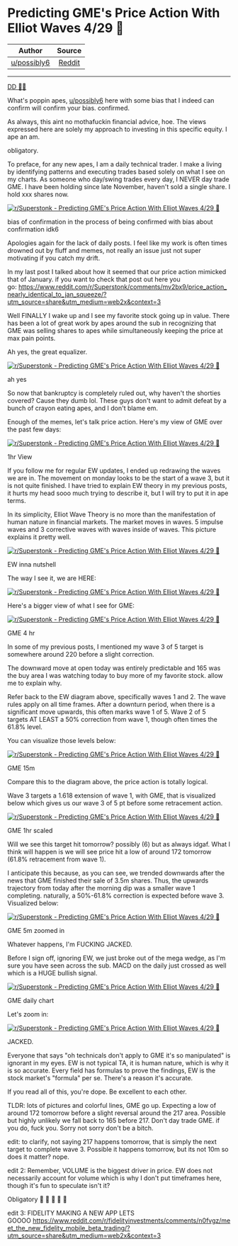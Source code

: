 Predicting GME's Price Action With Elliot Waves 4/29 🚀
=======================================================

| Author       | Source       | 
| :-------------: |:-------------:|
|  [u/possibly6](https://www.reddit.com/user/possibly6/) | [Reddit](https://www.reddit.com/r/Superstonk/comments/n0qnpv/predicting_gmes_price_action_with_elliot_waves_429/) | 

---

[DD 👨‍🔬](https://www.reddit.com/r/Superstonk/search?q=flair_name%3A%22DD%20%F0%9F%91%A8%E2%80%8D%F0%9F%94%AC%22&restrict_sr=1)

What's poppin apes, [u/possibly6](https://www.reddit.com/u/possibly6/) here with some bias that I indeed can confirm will confirm your bias. confirmed.

As always, this aint no mothafuckin financial advice, hoe. The views expressed here are solely my approach to investing in this specific equity. I ape an am.

obligatory.

To preface, for any new apes, I am a daily technical trader. I make a living by identifying patterns and executing trades based solely on what I see on my charts. As someone who day/swing trades every day, I NEVER day trade GME. I have been holding since late November, haven't sold a single share. I hold xxx shares now.

[![r/Superstonk - Predicting GME's Price Action With Elliot Waves 4/29 🚀](https://preview.redd.it/u5wu6mgknzv61.png?width=236&format=png&auto=webp&s=f888d58c3d483ad07529fe50ae07904dc378d5aa)](https://preview.redd.it/u5wu6mgknzv61.png?width=236&format=png&auto=webp&s=f888d58c3d483ad07529fe50ae07904dc378d5aa)

bias of confirmation in the process of being confirmed with bias about confirmation idk6

Apologies again for the lack of daily posts. I feel like my work is often times drowned out by fluff and memes, not really an issue just not super motivating if you catch my drift.

In my last post I talked about how it seemed that our price action mimicked that of January. if you want to check that post out here you go: <https://www.reddit.com/r/Superstonk/comments/mv2bx9/price_action_nearly_identical_to_jan_squeeze/?utm_source=share&utm_medium=web2x&context=3>

Well FINALLY I wake up and I see my favorite stock going up in value. There has been a lot of great work by apes around the sub in recognizing that GME was selling shares to apes while simultaneously keeping the price at max pain points.

Ah yes, the great equalizer.

[![r/Superstonk - Predicting GME's Price Action With Elliot Waves 4/29 🚀](https://preview.redd.it/y1zlf360ozv61.png?width=940&format=png&auto=webp&s=5b3c6b7659df08733cf8277fe323ff0d0eacd7ff)](https://preview.redd.it/y1zlf360ozv61.png?width=940&format=png&auto=webp&s=5b3c6b7659df08733cf8277fe323ff0d0eacd7ff)

ah yes

So now that bankruptcy is completely ruled out, why haven't the shorties covered? Cause they dumb lol. These guys don't want to admit defeat by a bunch of crayon eating apes, and I don't blame em.

Enough of the memes, let's talk price action. Here's my view of GME over the past few days:

[![r/Superstonk - Predicting GME's Price Action With Elliot Waves 4/29 🚀](https://preview.redd.it/685fh3qbozv61.png?width=2858&format=png&auto=webp&s=832182862fdc4bf870bf3998b710c1f7ba73282a)](https://preview.redd.it/685fh3qbozv61.png?width=2858&format=png&auto=webp&s=832182862fdc4bf870bf3998b710c1f7ba73282a)

1hr View

If you follow me for regular EW updates, I ended up redrawing the waves we are in. The movement on monday looks to be the start of a wave 3, but it is not quite finished. I have tried to explain EW theory in my previous posts, it hurts my head sooo much trying to describe it, but I will try to put it in ape terms.

In its simplicity, Elliot Wave Theory is no more than the manifestation of human nature in financial markets. The market moves in waves. 5 impulse waves and 3 corrective waves with waves inside of waves. This picture explains it pretty well.

[![r/Superstonk - Predicting GME's Price Action With Elliot Waves 4/29 🚀](https://preview.redd.it/cjawb2hwozv61.png?width=872&format=png&auto=webp&s=3182683dd303f2068986af613a629ba5d4fc9891)](https://preview.redd.it/cjawb2hwozv61.png?width=872&format=png&auto=webp&s=3182683dd303f2068986af613a629ba5d4fc9891)

EW inna nutshell

The way I see it, we are HERE:

[![r/Superstonk - Predicting GME's Price Action With Elliot Waves 4/29 🚀](https://preview.redd.it/btq7s635pzv61.jpg?width=872&format=pjpg&auto=webp&s=01eb69ac6f3f66b1fda64c65025946cf30dd775d)](https://preview.redd.it/btq7s635pzv61.jpg?width=872&format=pjpg&auto=webp&s=01eb69ac6f3f66b1fda64c65025946cf30dd775d)

Here's a bigger view of what I see for GME:

[![r/Superstonk - Predicting GME's Price Action With Elliot Waves 4/29 🚀](https://preview.redd.it/tdpe9os8pzv61.png?width=2858&format=png&auto=webp&s=d6be2b410295f8541bfa8056222d4bac11aa294a)](https://preview.redd.it/tdpe9os8pzv61.png?width=2858&format=png&auto=webp&s=d6be2b410295f8541bfa8056222d4bac11aa294a)

GME 4 hr

In some of my previous posts, I mentioned my wave 3 of 5 target is somewhere around 220 before a slight correction.

The downward move at open today was entirely predictable and 165 was the buy area I was watching today to buy more of my favorite stock. allow me to explain why.

Refer back to the EW diagram above, specifically waves 1 and 2. The wave rules apply on all time frames. After a downturn period, when there is a significant move upwards, this often marks wave 1 of 5. Wave 2 of 5 targets AT LEAST a 50% correction from wave 1, though often times the 61.8% level.

You can visualize those levels below:

[![r/Superstonk - Predicting GME's Price Action With Elliot Waves 4/29 🚀](https://preview.redd.it/fnjui85tpzv61.png?width=2852&format=png&auto=webp&s=dd166d954fc2d5f6e04adeef3bbe8e3d06e8f78c)](https://preview.redd.it/fnjui85tpzv61.png?width=2852&format=png&auto=webp&s=dd166d954fc2d5f6e04adeef3bbe8e3d06e8f78c)

GME 15m

Compare this to the diagram above, the price action is totally logical.

Wave 3 targets a 1.618 extension of wave 1, with GME, that is visualized below which gives us our wave 3 of 5 pt before some retracement action.

[![r/Superstonk - Predicting GME's Price Action With Elliot Waves 4/29 🚀](https://preview.redd.it/omtb09p3qzv61.png?width=2858&format=png&auto=webp&s=c6d3b3000800790156aa5db87e625535520ca75b)](https://preview.redd.it/omtb09p3qzv61.png?width=2858&format=png&auto=webp&s=c6d3b3000800790156aa5db87e625535520ca75b)

GME 1hr scaled

Will we see this target hit tomorrow? possibly (6) but as always idgaf. What I think will happen is we will see price hit a low of around 172 tomorrow (61.8% retracement from wave 1).

I anticipate this because, as you can see, we trended downwards after the news that GME finished their sale of 3.5m shares. Thus, the upwards trajectory from today after the morning dip was a smaller wave 1 completing. naturally, a 50%-61.8% correction is expected before wave 3. Visualized below:

[![r/Superstonk - Predicting GME's Price Action With Elliot Waves 4/29 🚀](https://preview.redd.it/9eb8kgekqzv61.png?width=2858&format=png&auto=webp&s=2dd8e81c6e3e48f61fb68295b19a1386eedb1e26)](https://preview.redd.it/9eb8kgekqzv61.png?width=2858&format=png&auto=webp&s=2dd8e81c6e3e48f61fb68295b19a1386eedb1e26)

GME 5m zoomed in

Whatever happens, I'm FUCKING JACKED.

Before I sign off, ignoring EW, we just broke out of the mega wedge, as I'm sure you have seen across the sub. MACD on the daily just crossed as well which is a HUGE bullish signal.

[![r/Superstonk - Predicting GME's Price Action With Elliot Waves 4/29 🚀](https://preview.redd.it/ra295gvuqzv61.png?width=2852&format=png&auto=webp&s=0b30eb4cc4893438dd44f2feeef3bda7ff8eab60)](https://preview.redd.it/ra295gvuqzv61.png?width=2852&format=png&auto=webp&s=0b30eb4cc4893438dd44f2feeef3bda7ff8eab60)

GME daily chart

Let's zoom in:

[![r/Superstonk - Predicting GME's Price Action With Elliot Waves 4/29 🚀](https://preview.redd.it/jtagem9yqzv61.png?width=2854&format=png&auto=webp&s=d472c762a1cb2ca8532e8863373317e59c575692)](https://preview.redd.it/jtagem9yqzv61.png?width=2854&format=png&auto=webp&s=d472c762a1cb2ca8532e8863373317e59c575692)

JACKED.

Everyone that says "oh technicals don't apply to GME it's so manipulated" is ignorant in my eyes. EW is not typical TA, it is human nature, which is why it is so accurate. Every field has formulas to prove the findings, EW is the stock market's "formula" per se. There's a reason it's accurate.

If you read all of this, you're dope. Be excellent to each other.

TLDR: lots of pictures and colorful lines, GME go up. Expecting a low of around 172 tomorrow before a slight reversal around the 217 area. Possible but highly unlikely we fall back to 165 before 217. Don't day trade GME. if you do, fuck you. Sorry not sorry don't be a bitch.

edit: to clarify, not saying 217 happens tomorrow, that is simply the next target to complete wave 3. Possible it happens tomorrow, but its not 10m so does it matter? nope.

edit 2: Remember, VOLUME is the biggest driver in price. EW does not necessarily account for volume which is why I don't put timeframes here, though it's fun to speculate isn't it?

Obligatory 🚀 🚀 🚀 🚀 🚀

edit 3: FIDELITY MAKING A NEW APP LETS GOOOO <https://www.reddit.com/r/fidelityinvestments/comments/n0fvgz/meet_the_new_fidelity_mobile_beta_trading/?utm_source=share&utm_medium=web2x&context=3>
